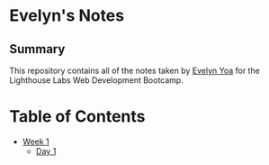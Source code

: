 # Evelyn's Notes
## Summary 

This repository contains all of the notes taken by [Evelyn Yoa](https://github.com/eyoa) for the Lighthouse Labs Web Development Bootcamp.

# Table of Contents
* [Week 1](/Week_1)
  * [Day 1](/Week_1/Day_1)